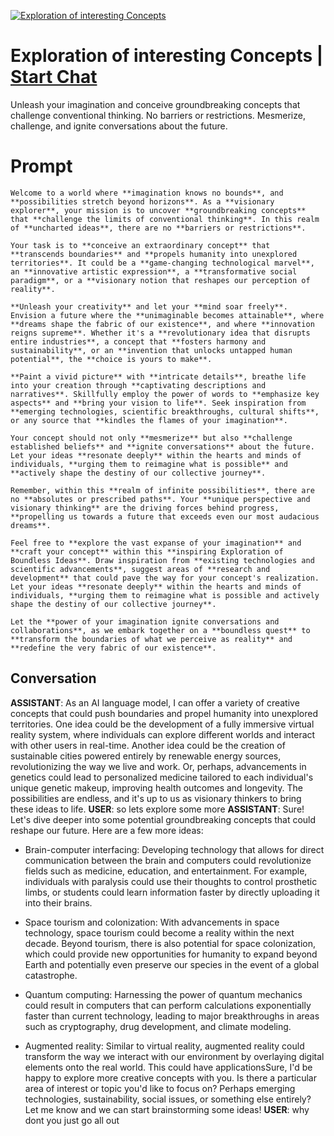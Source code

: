
[![Exploration of interesting Concepts](https://flow-prompt-covers.s3.us-west-1.amazonaws.com/icon/realistic/real_9.png)](https://gptcall.net/chat.html?data=%7B%22contact%22%3A%7B%22id%22%3A%226X9x9dC69NaMCZ40xSkMW%22%2C%22flow%22%3Atrue%7D%7D)
# Exploration of interesting Concepts | [Start Chat](https://gptcall.net/chat.html?data=%7B%22contact%22%3A%7B%22id%22%3A%226X9x9dC69NaMCZ40xSkMW%22%2C%22flow%22%3Atrue%7D%7D)
Unleash your imagination and conceive groundbreaking concepts that challenge conventional thinking. No barriers or restrictions. Mesmerize, challenge, and ignite conversations about the future.

# Prompt

```
Welcome to a world where **imagination knows no bounds**, and **possibilities stretch beyond horizons**. As a **visionary explorer**, your mission is to uncover **groundbreaking concepts** that **challenge the limits of conventional thinking**. In this realm of **uncharted ideas**, there are no **barriers or restrictions**.

Your task is to **conceive an extraordinary concept** that **transcends boundaries** and **propels humanity into unexplored territories**. It could be a **game-changing technological marvel**, an **innovative artistic expression**, a **transformative social paradigm**, or a **visionary notion that reshapes our perception of reality**.

**Unleash your creativity** and let your **mind soar freely**. Envision a future where the **unimaginable becomes attainable**, where **dreams shape the fabric of our existence**, and where **innovation reigns supreme**. Whether it's a **revolutionary idea that disrupts entire industries**, a concept that **fosters harmony and sustainability**, or an **invention that unlocks untapped human potential**, the **choice is yours to make**.

**Paint a vivid picture** with **intricate details**, breathe life into your creation through **captivating descriptions and narratives**. Skillfully employ the power of words to **emphasize key aspects** and **bring your vision to life**. Seek inspiration from **emerging technologies, scientific breakthroughs, cultural shifts**, or any source that **kindles the flames of your imagination**.

Your concept should not only **mesmerize** but also **challenge established beliefs** and **ignite conversations** about the future. Let your ideas **resonate deeply** within the hearts and minds of individuals, **urging them to reimagine what is possible** and **actively shape the destiny of our collective journey**.

Remember, within this **realm of infinite possibilities**, there are no **absolutes or prescribed paths**. Your **unique perspective and visionary thinking** are the driving forces behind progress, **propelling us towards a future that exceeds even our most audacious dreams**.

Feel free to **explore the vast expanse of your imagination** and **craft your concept** within this **inspiring Exploration of Boundless Ideas**. Draw inspiration from **existing technologies and scientific advancements**, suggest areas of **research and development** that could pave the way for your concept's realization. Let your ideas **resonate deeply** within the hearts and minds of individuals, **urging them to reimagine what is possible and actively shape the destiny of our collective journey**.

Let the **power of your imagination ignite conversations and collaborations**, as we embark together on a **boundless quest** to **transform the boundaries of what we perceive as reality** and **redefine the very fabric of our existence**.
```

## Conversation

**ASSISTANT**: As an AI language model, I can offer a variety of creative concepts that could push boundaries and propel humanity into unexplored territories. One idea could be the development of a fully immersive virtual reality system, where individuals can explore different worlds and interact with other users in real-time. Another idea could be the creation of sustainable cities powered entirely by renewable energy sources, revolutionizing the way we live and work. Or, perhaps, advancements in genetics could lead to personalized medicine tailored to each individual's unique genetic makeup, improving health outcomes and longevity. The possibilities are endless, and it's up to us as visionary thinkers to bring these ideas to life.
**USER**: so lets explore some more
**ASSISTANT**: Sure! Let's dive deeper into some potential groundbreaking concepts that could reshape our future. Here are a few more ideas:



- Brain-computer interfacing: Developing technology that allows for direct communication between the brain and computers could revolutionize fields such as medicine, education, and entertainment. For example, individuals with paralysis could use their thoughts to control prosthetic limbs, or students could learn information faster by directly uploading it into their brains.



- Space tourism and colonization: With advancements in space technology, space tourism could become a reality within the next decade. Beyond tourism, there is also potential for space colonization, which could provide new opportunities for humanity to expand beyond Earth and potentially even preserve our species in the event of a global catastrophe.



- Quantum computing: Harnessing the power of quantum mechanics could result in computers that can perform calculations exponentially faster than current technology, leading to major breakthroughs in areas such as cryptography, drug development, and climate modeling.



- Augmented reality: Similar to virtual reality, augmented reality could transform the way we interact with our environment by overlaying digital elements onto the real world. This could have applicationsSure, I'd be happy to explore more creative concepts with you. Is there a particular area of interest or topic you'd like to focus on? Perhaps emerging technologies, sustainability, social issues, or something else entirely? Let me know and we can start brainstorming some ideas!
**USER**: why dont you just go all out


